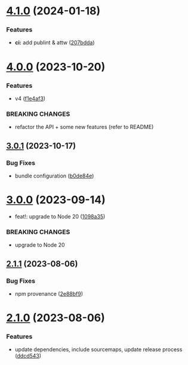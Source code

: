 # [4.1.0](https://github.com/samialdury/gracy/compare/v4.0.0...v4.1.0) (2024-01-18)


### Features

* **ci:** add publint & attw ([207bdda](https://github.com/samialdury/gracy/commit/207bdda23b0175c9d4431a81e5325b354a37bb07))

# [4.0.0](https://github.com/samialdury/gracy/compare/v3.0.1...v4.0.0) (2023-10-20)


### Features

* v4 ([f1e4af3](https://github.com/samialdury/gracy/commit/f1e4af306dabf305c826c0c80a348c9cc457d123))


### BREAKING CHANGES

* refactor the API + some new features (refer to README)

## [3.0.1](https://github.com/samialdury/gracy/compare/v3.0.0...v3.0.1) (2023-10-17)


### Bug Fixes

* bundle configuration ([b0de84e](https://github.com/samialdury/gracy/commit/b0de84e8b4877232bdf72b8846e7562846ccc099))

# [3.0.0](https://github.com/samialdury/gracy/compare/v2.1.1...v3.0.0) (2023-09-14)


* feat!: upgrade to Node 20 ([1098a35](https://github.com/samialdury/gracy/commit/1098a35adb69ccf7d5e39d996a40339543df23f0))


### BREAKING CHANGES

* upgrade to Node 20

## [2.1.1](https://github.com/samialdury/gracy/compare/v2.1.0...v2.1.1) (2023-08-06)


### Bug Fixes

* npm provenance ([2e88bf9](https://github.com/samialdury/gracy/commit/2e88bf9a4bc5e085d1afb4bc1107d945fb1ce005))

# [2.1.0](https://github.com/samialdury/gracy/compare/v2.0.2...v2.1.0) (2023-08-06)


### Features

* update dependencies, include sourcemaps, update release process ([ddcd543](https://github.com/samialdury/gracy/commit/ddcd543d5b66c90e1957070a0686728b3331fd76))
